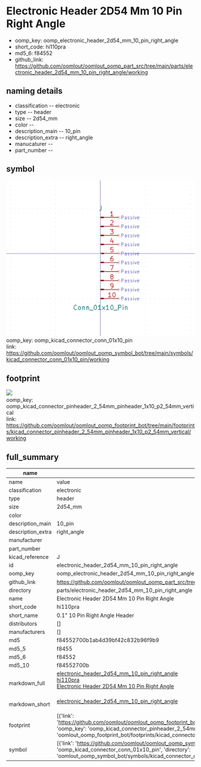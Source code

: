 # Electronic Header 2D54 Mm 10 Pin Right Angle

  
* oomp_key: oomp_electronic_header_2d54_mm_10_pin_right_angle 
* short_code: hi110pra
* md5_6: f84552  
* github_link: https://github.com/oomlout/oomlout_oomp_part_src/tree/main/parts/electronic_header_2d54_mm_10_pin_right_angle/working  
## naming details
* classification -- electronic
* type -- header
* size -- 2d54_mm
* color -- 
* description_main -- 10_pin
* description_extra -- right_angle
* manucaturer -- 
* part_number -- 



## symbol

![](symbol/0/working/working_600.png)  
oomp_key: oomp_kicad_connector_conn_01x10_pin  
link: https://github.com/oomlout/oomlout_oomp_symbol_bot/tree/main/symbols/kicad_connector_conn_01x10_pin/working  

## footprint

![](footprint/0/working/working_600.png)  
oomp_key: oomp_kicad_connector_pinheader_2_54mm_pinheader_1x10_p2_54mm_vertical  
link: https://github.com/oomlout/oomlout_oomp_footprint_bot/tree/main/footprints/kicad_connector_pinheader_2_54mm_pinheader_1x10_p2_54mm_vertical/working  

## full_summary
| name | value | 
| --- | --- | 
| name | value | 
| classification | electronic | 
| type | header | 
| size | 2d54_mm | 
| color |  | 
| description_main | 10_pin | 
| description_extra | right_angle | 
| manufacturer |  | 
| part_number |  | 
| kicad_reference | J | 
| id | electronic_header_2d54_mm_10_pin_right_angle | 
| oomp_key | oomp_electronic_header_2d54_mm_10_pin_right_angle | 
| github_link | https://github.com/oomlout/oomlout_oomp_part_src/tree/main/parts/electronic_header_2d54_mm_10_pin_right_angle/working | 
| directory | parts/electronic_header_2d54_mm_10_pin_right_angle | 
| name | Electronic Header 2D54 Mm 10 Pin Right Angle | 
| short_code | hi110pra | 
| short_name | 0.1" 10 Pin Right Angle Header | 
| distributors | [] | 
| manufacturers | [] | 
| md5 | f84552700b1ab4d39bf42c832b96f9b9 | 
| md5_5 | f8455 | 
| md5_6 | f84552 | 
| md5_10 | f84552700b | 
| markdown_full | [electronic_header_2d54_mm_10_pin_right_angle](https://github.com/oomlout/oomlout_oomp_part_src/tree/main/parts/electronic_header_2d54_mm_10_pin_right_angle/working)<br>[hi110pra](https://github.com/oomlout/oomlout_oomp_part_src/tree/main/parts/electronic_header_2d54_mm_10_pin_right_angle/working)<br>[Electronic Header 2D54 Mm 10 Pin Right Angle](https://github.com/oomlout/oomlout_oomp_part_src/tree/main/parts/electronic_header_2d54_mm_10_pin_right_angle/working)<br><br> | 
| markdown_short | [electronic_header_2d54_mm_10_pin_right_angle](https://github.com/oomlout/oomlout_oomp_part_src/tree/main/parts/electronic_header_2d54_mm_10_pin_right_angle/working)<br><br> | 
| footprint | [{'link': 'https://github.com/oomlout/oomlout_oomp_footprint_bot/tree/main/foootprntss/kicad_connector_pinheader_2_54mm_pinheader_1x10_p2_54mm_vertical', 'oomp_key': 'oomp_kicad_connector_pinheader_2_54mm_pinheader_1x10_p2_54mm_vertical', 'directory': 'oomlout_oomp_footprint_bot/footprints/kicad_connector_pinheader_2_54mm_pinheader_1x10_p2_54mm_vertical//working/working.kicad_mod'}] | 
| symbol | [{'link': 'https://github.com/oomlout/oomlout_oomp_symbol_bot/tree/main/symbols/kicad_connector_conn_01x10_pin', 'oomp_key': 'oomp_kicad_connector_conn_01x10_pin', 'directory': 'oomlout_oomp_symbol_bot/symbols/kicad_connector_conn_01x10_pin//working/working.kicad_sym'}] | 
